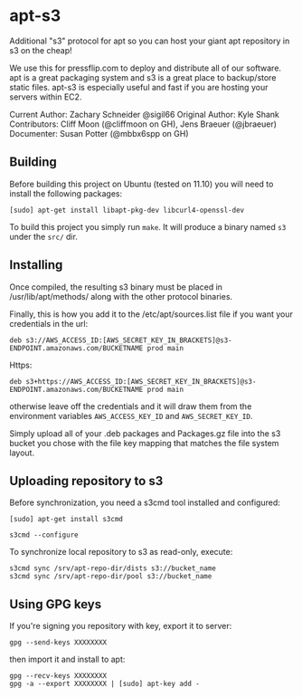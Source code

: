# apt-s3

Additional "s3" protocol for apt so you can host your giant apt repository in s3 on the cheap!

We use this for pressflip.com to deploy and distribute all of our software.  apt is a great packaging system and s3 is a great place to backup/store static files.  apt-s3 is especially useful and fast if you are hosting your servers within EC2.

Current Author: Zachary Schneider @sigil66
Original Author: Kyle Shank
Contributors: Cliff Moon (@cliffmoon on GH), Jens Braeuer (@jbraeuer)
Documenter: Susan Potter (@mbbx6spp on GH)

## Building

Before building this project on Ubuntu (tested on 11.10) you will need to install the following packages:

    [sudo] apt-get install libapt-pkg-dev libcurl4-openssl-dev

To build this project you simply run `make`. It will produce a binary named `s3` under the `src/` dir.

## Installing

Once compiled, the resulting s3 binary must be placed in /usr/lib/apt/methods/ along with the other protocol binaries.

Finally, this is how you add it to the /etc/apt/sources.list file if you want your credentials in the url:

    deb s3://AWS_ACCESS_ID:[AWS_SECRET_KEY_IN_BRACKETS]@s3-ENDPOINT.amazonaws.com/BUCKETNAME prod main
    
Https:
    
    deb s3+https://AWS_ACCESS_ID:[AWS_SECRET_KEY_IN_BRACKETS]@s3-ENDPOINT.amazonaws.com/BUCKETNAME prod main
    

otherwise leave off the credentials and it will draw them from the environment variables `AWS_ACCESS_KEY_ID` and `AWS_SECRET_KEY_ID`.

Simply upload all of your .deb packages and Packages.gz file into the s3 bucket you chose with the file key mapping that matches the file system layout.

## Uploading repository to s3

Before synchronization, you need a s3cmd tool installed and configured:

    [sudo] apt-get install s3cmd
    
    s3cmd --configure

To synchronize local repository to s3 as read-only, execute:

    s3cmd sync /srv/apt-repo-dir/dists s3://bucket_name
    s3cmd sync /srv/apt-repo-dir/pool s3://bucket_name
    
## Using GPG keys

If you're signing you repository with key, export it to server:

    gpg --send-keys XXXXXXXX

then import it and install to apt:

    gpg --recv-keys XXXXXXXX
    gpg -a --export XXXXXXXX | [sudo] apt-key add -